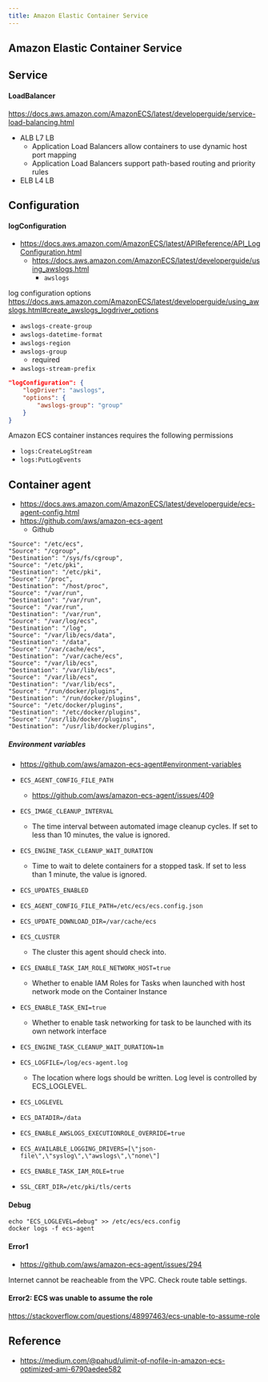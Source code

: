 ```yaml
---
title: Amazon Elastic Container Service
---
```


## Amazon Elastic Container Service

## Service

#### LoadBalancer
https://docs.aws.amazon.com/AmazonECS/latest/developerguide/service-load-balancing.html

* ALB L7 LB
    * Application Load Balancers allow containers to use dynamic host port mapping
    * Application Load Balancers support path-based routing and priority rules
* ELB L4 LB

## Configuration

#### logConfiguration
* https://docs.aws.amazon.com/AmazonECS/latest/APIReference/API_LogConfiguration.html
    * https://docs.aws.amazon.com/AmazonECS/latest/developerguide/using_awslogs.html
        * `awslogs`


log configuration options
https://docs.aws.amazon.com/AmazonECS/latest/developerguide/using_awslogs.html#create_awslogs_logdriver_options

* `awslogs-create-group`
* `awslogs-datetime-format`
* `awslogs-region`
* `awslogs-group`
    * required
* `awslogs-stream-prefix`

```json
"logConfiguration": {
    "logDriver": "awslogs",
    "options": {
        "awslogs-group": "group"
    }
}
```

Amazon ECS container instances requires the following permissions

* `logs:CreateLogStream`
* `logs:PutLogEvents`

## Container agent
* https://docs.aws.amazon.com/AmazonECS/latest/developerguide/ecs-agent-config.html
* https://github.com/aws/amazon-ecs-agent
    * Github



```
"Source": "/etc/ecs",
"Source": "/cgroup",
"Destination": "/sys/fs/cgroup",
"Source": "/etc/pki",
"Destination": "/etc/pki",
"Source": "/proc",
"Destination": "/host/proc",
"Source": "/var/run",
"Destination": "/var/run",
"Source": "/var/run",
"Destination": "/var/run",
"Source": "/var/log/ecs",
"Destination": "/log",
"Source": "/var/lib/ecs/data",
"Destination": "/data",
"Source": "/var/cache/ecs",
"Destination": "/var/cache/ecs",
"Source": "/var/lib/ecs",
"Destination": "/var/lib/ecs",
"Source": "/var/lib/ecs",
"Destination": "/var/lib/ecs",
"Source": "/run/docker/plugins",
"Destination": "/run/docker/plugins",
"Source": "/etc/docker/plugins",
"Destination": "/etc/docker/plugins",
"Source": "/usr/lib/docker/plugins",
"Destination": "/usr/lib/docker/plugins",
```

##### Environment variables
* https://github.com/aws/amazon-ecs-agent#environment-variables

* `ECS_AGENT_CONFIG_FILE_PATH`
    * https://github.com/aws/amazon-ecs-agent/issues/409
* `ECS_IMAGE_CLEANUP_INTERVAL`
    * The time interval between automated image cleanup cycles. If set to less than 10 minutes, the value is ignored.
* `ECS_ENGINE_TASK_CLEANUP_WAIT_DURATION`
    * Time to wait to delete containers for a stopped task. If set to less than 1 minute, the value is ignored.
* `ECS_UPDATES_ENABLED`
* `ECS_AGENT_CONFIG_FILE_PATH=/etc/ecs/ecs.config.json`
* `ECS_UPDATE_DOWNLOAD_DIR=/var/cache/ecs`
* `ECS_CLUSTER`
    * The cluster this agent should check into.
* `ECS_ENABLE_TASK_IAM_ROLE_NETWORK_HOST=true`
    * Whether to enable IAM Roles for Tasks when launched with host network mode on the Container Instance
* `ECS_ENABLE_TASK_ENI=true`
    * Whether to enable task networking for task to be launched with its own network interface
* `ECS_ENGINE_TASK_CLEANUP_WAIT_DURATION=1m`
* `ECS_LOGFILE=/log/ecs-agent.log`
    * The location where logs should be written. Log level is controlled by ECS_LOGLEVEL.
* `ECS_LOGLEVEL`
* `ECS_DATADIR=/data`
* `ECS_ENABLE_AWSLOGS_EXECUTIONROLE_OVERRIDE=true`
* `ECS_AVAILABLE_LOGGING_DRIVERS=[\"json-file\",\"syslog\",\"awslogs\",\"none\"]`
* `ECS_ENABLE_TASK_IAM_ROLE=true`
* `SSL_CERT_DIR=/etc/pki/tls/certs`

#### Debug

```
echo "ECS_LOGLEVEL=debug" >> /etc/ecs/ecs.config
docker logs -f ecs-agent
```

#### Error1
* https://github.com/aws/amazon-ecs-agent/issues/294


Internet cannot be reacheable from the VPC.
Check route table settings.


#### Error2: ECS was unable to assume the role 
https://stackoverflow.com/questions/48997463/ecs-unable-to-assume-role



## Reference
* https://medium.com/@pahud/ulimit-of-nofile-in-amazon-ecs-optimized-ami-6790aedee582
